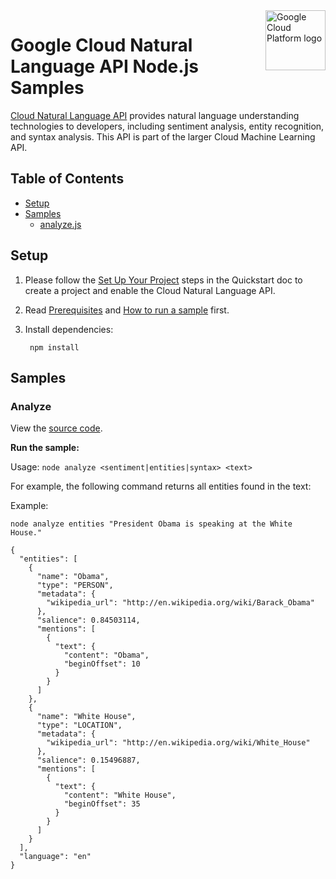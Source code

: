 <img src="https://avatars2.githubusercontent.com/u/2810941?v=3&s=96" alt="Google Cloud Platform logo" title="Google Cloud Platform" align="right" height="96" width="96"/>

# Google Cloud Natural Language API Node.js Samples

[Cloud Natural Language API][language_docs] provides natural language
understanding technologies to developers, including sentiment analysis, entity
recognition, and syntax analysis. This API is part of the larger Cloud Machine
Learning API.

[language_docs]: https://cloud.google.com/natural-language/docs/

## Table of Contents

* [Setup](#setup)
* [Samples](#samples)
  * [analyze.js](#analyze)

## Setup

1. Please follow the [Set Up Your Project][quickstart] steps in the Quickstart
doc to create a project and enable the Cloud Natural Language API.
1. Read [Prerequisites][prereq] and [How to run a sample][run] first.
1. Install dependencies:

        npm install

[quickstart]: https://cloud.google.com/natural-language/docs/getting-started#set_up_your_project
[prereq]: ../README.md#prerequisities
[run]: ../README.md#how-to-run-a-sample

## Samples

### Analyze

View the [source code][analyze_code].

__Run the sample:__

Usage: `node analyze <sentiment|entities|syntax> <text>`

For example, the following command returns all entities found in the text:

Example:

    node analyze entities "President Obama is speaking at the White House."

    {
      "entities": [
        {
          "name": "Obama",
          "type": "PERSON",
          "metadata": {
            "wikipedia_url": "http://en.wikipedia.org/wiki/Barack_Obama"
          },
          "salience": 0.84503114,
          "mentions": [
            {
              "text": {
                "content": "Obama",
                "beginOffset": 10
              }
            }
          ]
        },
        {
          "name": "White House",
          "type": "LOCATION",
          "metadata": {
            "wikipedia_url": "http://en.wikipedia.org/wiki/White_House"
          },
          "salience": 0.15496887,
          "mentions": [
            {
              "text": {
                "content": "White House",
                "beginOffset": 35
              }
            }
          ]
        }
      ],
      "language": "en"
    }

[analyze_code]: analyze.js
